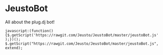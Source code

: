 # JeustoBot
All about the plug.dj bot!

`javascript:(function(){$.getScript('https://rawgit.com/Jeusto/JeustoBot/master/jeustoBot.js');})();`
`$.getScript("https://rawgit.com/Jeusto/JeustoBot/master/jeustoBot.js", extend);`
